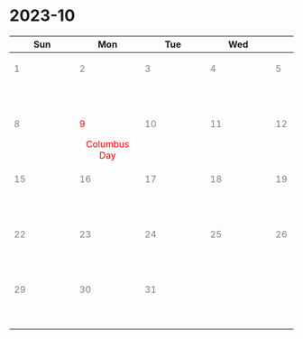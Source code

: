# 2023-10

|<div style='width:100px'>Sun</div>|<div style='width:100px'>Mon</div>|<div style='width:100px'>Tue</div>|<div style='width:100px'>Wed</div>|<div style='width:100px'>Thu</div>|<div style='width:100px'>Fri</div>|<div style='width:100px'>Sat</div>|
|:-:|:-:|:-:|:-:|:-:|:-:|:-:|
|<span style='color:gray'><p align='left'>1</p></span><br/><br/>|<span style='color:gray'><p align='left'>2</p></span><br/><br/>|<span style='color:gray'><p align='left'>3</p></span><br/><br/>|<span style='color:gray'><p align='left'>4</p></span><br/><br/>|<span style='color:gray'><p align='left'>5</p></span><br/><br/>|<span style='color:gray'><p align='left'>6</p></span><br/><br/>|<span style='color:gray'><p align='left'>7</p></span><br/><br/>|
|<span style='color:gray'><p align='left'>8</p></span><br/><br/>|<span style='color:red'><p align='left'>9</p></span><span style='color:red'>Columbus Day</span>|<span style='color:gray'><p align='left'>10</p></span><br/><br/>|<span style='color:gray'><p align='left'>11</p></span><br/><br/>|<span style='color:gray'><p align='left'>12</p></span><br/><br/>|<span style='color:gray'><p align='left'>13</p></span><br/><br/>|<span style='color:gray'><p align='left'>14</p></span><br/><br/>|
|<span style='color:gray'><p align='left'>15</p></span><br/><br/>|<span style='color:gray'><p align='left'>16</p></span><br/><br/>|<span style='color:gray'><p align='left'>17</p></span><br/><br/>|<span style='color:gray'><p align='left'>18</p></span><br/><br/>|<span style='color:gray'><p align='left'>19</p></span><br/><br/>|<span style='color:gray'><p align='left'>20</p></span><br/><br/>|<span style='color:gray'><p align='left'>21</p></span><br/><br/>|
|<span style='color:gray'><p align='left'>22</p></span><br/><br/>|<span style='color:gray'><p align='left'>23</p></span><br/><br/>|<span style='color:gray'><p align='left'>24</p></span><br/><br/>|<span style='color:gray'><p align='left'>25</p></span><br/><br/>|<span style='color:gray'><p align='left'>26</p></span><br/><br/>|<span style='color:gray'><p align='left'>27</p></span><br/><br/>|<span style='color:gray'><p align='left'>28</p></span><br/><br/>|
|<span style='color:gray'><p align='left'>29</p></span><br/><br/>|<span style='color:gray'><p align='left'>30</p></span><br/><br/>|<span style='color:gray'><p align='left'>31</p></span><br/><br/>|<br/><br/> |<br/><br/> |<br/><br/> |<br/><br/> |
